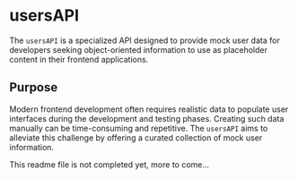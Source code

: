 # usersAPI

The `usersAPI` is a specialized API designed to provide mock user data for developers seeking object-oriented information to use as placeholder content in their frontend applications.

## Purpose

Modern frontend development often requires realistic data to populate user interfaces during the development and testing phases. Creating such data manually can be time-consuming and repetitive. The `usersAPI` aims to alleviate this challenge by offering a curated collection of mock user information.

This readme file is not completed yet, more to come...
